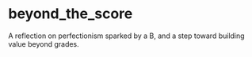 # beyond_the_score
A reflection on perfectionism sparked by a B, and a step toward building value beyond grades.
